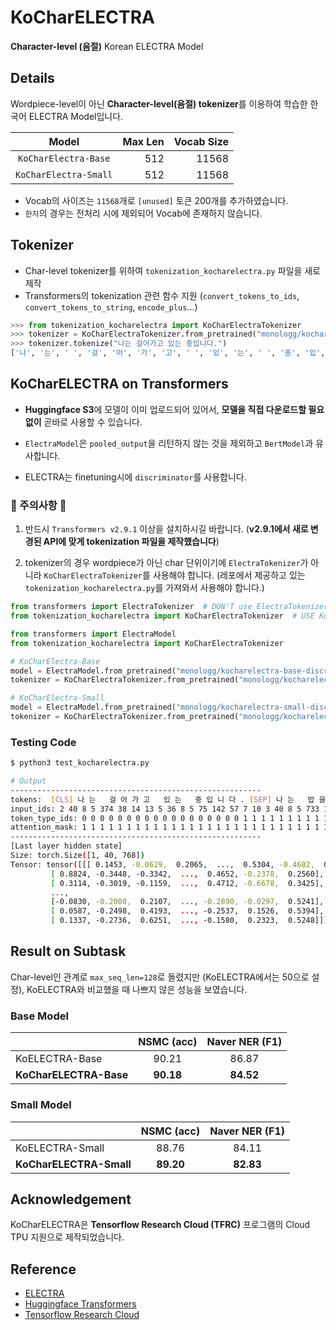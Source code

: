 # KoCharELECTRA

**Character-level (음절)** Korean ELECTRA Model

## Details

Wordpiece-level이 아닌 **Character-level(음절) tokenizer**를 이용하여 학습한 한국어 ELECTRA Model입니다.

|       **Model**       | Max Len | Vocab Size |
| :-------------------: | ------: | ---------: |
| `KoCharElectra-Base`  |     512 |      11568 |
| `KoCharElectra-Small` |     512 |      11568 |

- Vocab의 사이즈는 `11568`개로 `[unused]` 토큰 200개를 추가하였습니다.
- `한자`의 경우는 전처리 시에 제외되어 Vocab에 존재하지 않습니다.

## Tokenizer

- Char-level tokenizer를 위하여 `tokenization_kocharelectra.py` 파일을 새로 제작
- Transformers의 tokenization 관련 함수 지원 (`convert_tokens_to_ids`, `convert_tokens_to_string`, `encode_plus`...)

```python
>>> from tokenization_kocharelectra import KoCharElectraTokenizer
>>> tokenizer = KoCharElectraTokenizer.from_pretrained("monologg/kocharelectra-base-discriminator")
>>> tokenizer.tokenize("나는 걸어가고 있는 중입니다.")
['나', '는', ' ', '걸', '어', '가', '고', ' ', '있', '는', ' ', '중', '입', '니', '다', '.']
```

## KoCharELECTRA on Transformers

- **Huggingface S3**에 모델이 이미 업로드되어 있어서, **모델을 직접 다운로드할 필요 없이** 곧바로 사용할 수 있습니다.

- `ElectraModel`은 `pooled_output`을 리턴하지 않는 것을 제외하고 `BertModel`과 유사합니다.

- ELECTRA는 finetuning시에 `discriminator`를 사용합니다.

### 🚨 주의사항 🚨

1. 반드시 `Transformers v2.9.1` 이상을 설치하시길 바랍니다. (**v2.9.1에서 새로 변경된 API에 맞게 tokenization 파일을 제작했습니다**)

2. tokenizer의 경우 wordpiece가 아닌 char 단위이기에 `ElectraTokenizer`가 아니라 `KoCharElectraTokenizer`를 사용해야 합니다. (레포에서 제공하고 있는 `tokenization_kocharelectra.py`를 가져와서 사용해야 합니다.)

```python
from transformers import ElectraTokenizer  # DON'T use ElectraTokenizer
from tokenization_kocharelectra import KoCharElectraTokenizer  # USE KoCharElectraTokenizer
```

```python
from transformers import ElectraModel
from tokenization_kocharelectra import KoCharElectraTokenizer

# KoCharElectra-Base
model = ElectraModel.from_pretrained("monologg/kocharelectra-base-discriminator")
tokenizer = KoCharElectraTokenizer.from_pretrained("monologg/kocharelectra-base-discriminator")

# KoCharElectra-Small
model = ElectraModel.from_pretrained("monologg/kocharelectra-small-discriminator")
tokenizer = KoCharElectraTokenizer.from_pretrained("monologg/kocharelectra-small-discriminator")
```

### Testing Code

```bash
$ python3 test_kocharelectra.py

# Output
--------------------------------------------------------
tokens:  [CLS] 나 는   걸 어 가 고   있 는   중 입 니 다 . [SEP] 나 는   밥 을   먹 고   있 는   중 입 니 다 . [SEP]
input_ids: 2 40 8 5 374 38 14 13 5 36 8 5 75 142 57 7 10 3 40 8 5 733 11 5 445 13 5 36 8 5 75 142 57 7 10 3 0 0 0 0
token_type_ids: 0 0 0 0 0 0 0 0 0 0 0 0 0 0 0 0 0 0 1 1 1 1 1 1 1 1 1 1 1 1 1 1 1 1 1 1 0 0 0 0
attention_mask: 1 1 1 1 1 1 1 1 1 1 1 1 1 1 1 1 1 1 1 1 1 1 1 1 1 1 1 1 1 1 1 1 1 1 1 1 0 0 0 0
--------------------------------------------------------
[Last layer hidden state]
Size: torch.Size([1, 40, 768])
Tensor: tensor([[[ 0.1453, -0.0629,  0.2065,  ...,  0.5304, -0.4602,  0.6803],
         [ 0.8824, -0.3448, -0.3342,  ...,  0.4652, -0.2378,  0.2560],
         [ 0.3114, -0.3019, -0.1159,  ...,  0.4712, -0.6678,  0.3425],
         ...,
         [-0.0830, -0.2008,  0.2107,  ..., -0.2890, -0.0297,  0.5241],
         [ 0.0587, -0.2498,  0.4193,  ..., -0.2537,  0.1526,  0.5394],
         [ 0.1337, -0.2736,  0.6251,  ..., -0.1580,  0.2323,  0.5248]]])
```

## Result on Subtask

Char-level인 관계로 `max_seq_len=128`로 돌렸지만 (KoELECTRA에서는 50으로 설정), KoELECTRA와 비교했을 때 나쁘지 않은 성능을 보였습니다.

### Base Model

|                        | NSMC (acc) | Naver NER (F1) |
| ---------------------- | :--------: | :------------: |
| KoELECTRA-Base         |   90.21    |     86.87      |
| **KoCharELECTRA-Base** | **90.18**  |   **84.52**    |

### Small Model

|                         | NSMC (acc) | Naver NER (F1) |
| ----------------------- | :--------: | :------------: |
| KoELECTRA-Small         |   88.76    |     84.11      |
| **KoCharELECTRA-Small** | **89.20**  |   **82.83**    |

## Acknowledgement

KoCharELECTRA은 **Tensorflow Research Cloud (TFRC)** 프로그램의 Cloud TPU 지원으로 제작되었습니다.

## Reference

- [ELECTRA](https://github.com/google-research/electra)
- [Huggingface Transformers](https://github.com/huggingface/transformers)
- [Tensorflow Research Cloud](https://www.tensorflow.org/tfrc?hl=ko)
